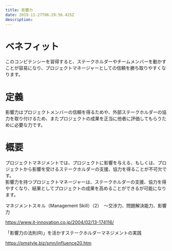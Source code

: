 ```yaml
---
title: 影響力
date: 2019-11-27T06:29:56.425Z
description:
---
```

# ベネフィット

このコンピテンシーを習得すると、ステークホルダーやチームメンバーを動かすことが容易になり、プロジェクトマネージャーとしての信頼を勝ち取りやすくなります。

# 定義

影響力はプロジェクトメンバーの信頼を得るためや、外部ステークホルダーの協力を取り付けるため、またプロジェクトの成果を正当に他者に評価してもらうために必要な力です。

# 概要

プロジェクトマネジメントでは、プロジェクトに影響を与える、もしくは、プロジェクトから影響を受けるステークホルダーの支援、協力を得ることが不可欠です。\
影響力を持つプロジェクトマネージャーは、ステークホルダーの支援、協力を得やすくなり、結果としてプロジェクトの成果を高めることができるが可能になります。







マネジメントスキル（Management Skill）（2）　〜交渉力、問題解決能力、影響力

https://www.it-innovation.co.jp/2004/02/13-174116/

「影響力の法則(R)」を活かすステークホルダーマネジメントの実践

https://pmstyle.biz/smn/influence20.htm
